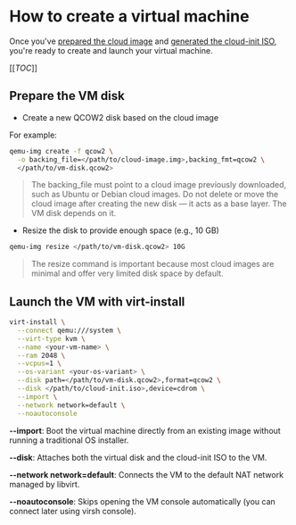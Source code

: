 # How to create a virtual machine

Once you've [prepared the cloud image](how_to_download_a_cloud_image.md)
and [generated the cloud-init ISO](how_to_create_the_cloud_init_iso.md),
you're ready to create and launch your virtual machine.

[[_TOC_]]

## Prepare the VM disk

- Create a new QCOW2 disk based on the cloud image

For example:

```bash
qemu-img create -f qcow2 \
  -o backing_file=</path/to/cloud-image.img>,backing_fmt=qcow2 \
  </path/to/vm-disk.qcow2>
```
  >
  > The backing_file must point to a cloud image previously downloaded, such as
  > Ubuntu or Debian cloud images.
  > Do not delete or move the cloud image after creating the new disk — it acts
  > as a base layer. The VM disk depends on it.
  >

- Resize the disk to provide enough space (e.g., 10 GB)

```bash
qemu-img resize </path/to/vm-disk.qcow2> 10G
```
  >
  > The resize command is important because most cloud images are minimal and
  > offer very limited disk space by default.
  >

## Launch the VM with virt-install

```bash
virt-install \
  --connect qemu:///system \
  --virt-type kvm \
  --name <your-vm-name> \
  --ram 2048 \
  --vcpus=1 \
  --os-variant <your-os-variant> \
  --disk path=</path/to/vm-disk.qcow2>,format=qcow2 \
  --disk </path/to/cloud-init.iso>,device=cdrom \
  --import \
  --network network=default \
  --noautoconsole
```

**--import**: Boot the virtual machine directly from an existing image without
running a traditional OS installer.

**--disk**: Attaches both the virtual disk and the cloud-init ISO to the VM.

**--network network=default**: Connects the VM to the default NAT network
managed by libvirt.

**--noautoconsole**: Skips opening the VM console automatically (you can connect
later using virsh console).
